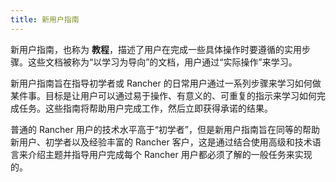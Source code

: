 ```yaml
---
title: 新用户指南
---
```


<head>
  <link rel="canonical" href="https://ranchermanager.docs.rancher.com/zh/how-to-guides/new-user-guides"/>
</head>

新用户指南，也称为 **教程**，描述了用户在完成一些具体操作时要遵循的实用步骤。这些文档被称为“以学习为导向”的文档，用户通过“实际操作”来学习。

新用户指南旨在指导初学者或 Rancher 的日常用户通过一系列步骤来学习如何做某件事。目标是让用户可以通过易于操作、有意义的、可重复的指示来学习如何完成任务。这些指南将帮助用户完成工作，然后立即获得承诺的结果。

普通的 Rancher 用户的技术水平高于“初学者”，但是新用户指南旨在同等的帮助新用户、初学者以及经验丰富的 Rancher 客户，这是通过结合使用高级和技术语言来介绍主题并指导用户完成每个 Rancher 用户都必须了解的一般任务来实现的。